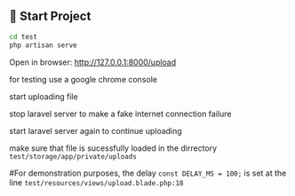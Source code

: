 ## 🚀 Start Project

```bash
cd test
php artisan serve
```
Open in browser: http://127.0.0.1:8000/upload

for testing use a google chrome console

start uploading file

stop laravel server to make a fake internet connection failure

start laravel server again to continue uploading

make sure that file is sucessfully loaded in the dirrectory `test/storage/app/private/uploads`

#For demonstration purposes, the delay `const DELAY_MS = 100;` is set at the line `test/resources/views/upload.blade.php:18`

